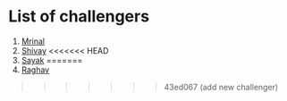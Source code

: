 # List of challengers
1. [Mrinal](https://github.com/mrinal1224)
2. [Shivay](https://github.com/shivaylamba)
<<<<<<< HEAD
3. [Sayak](https://github.com/Sayak-singha)
=======
3. [Raghav](https://github.com/raghavdhingra)
>>>>>>> 43ed067 (add new challenger)
